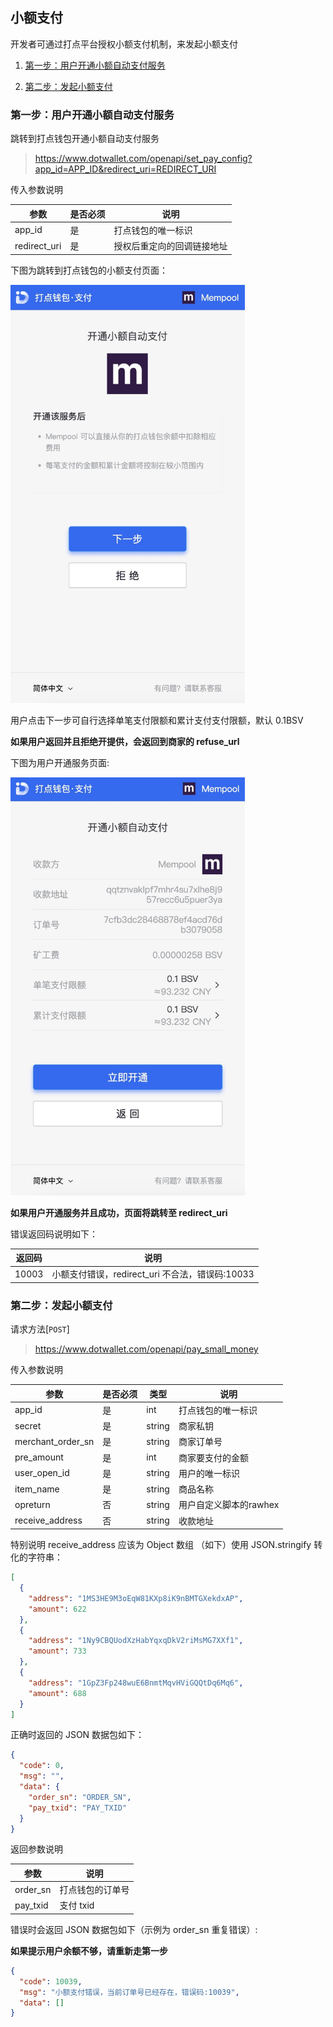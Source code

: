 ## 小额支付

开发者可通过打点平台授权小额支付机制，来发起小额支付

1. [第一步：用户开通小额自动支付服务](#第一步：用户开通小额自动支付服务)

2. [第二步：发起小额支付](#第二步：发起小额支付)

### 第一步：用户开通小额自动支付服务

跳转到打点钱包开通小额自动支付服务

> https://www.dotwallet.com/openapi/set_pay_config?app_id=APP_ID&redirect_uri=REDIRECT_URI

传入参数说明

| 参数         | 是否必须 | 说明                       |
| ------------ | -------- | -------------------------- |
| app_id       | 是       | 打点钱包的唯一标识         |
| redirect_uri | 是       | 授权后重定向的回调链接地址 |

下图为跳转到打点钱包的小额支付页面：

<img src="./example/02paymentEntrance.png" alt="02paymentEntrance" width="375"/>

用户点击下一步可自行选择单笔支付限额和累计支付支付限额，默认 0.1BSV

**如果用户返回并且拒绝开提供，会返回到商家的 refuse_url**

下图为用户开通服务页面:

<img src="./example/02paymentAuth.png" alt="02paymentAuth" width="375"/>

**如果用户开通服务并且成功，页面将跳转至 redirect_uri**

错误返回码说明如下：

| 返回码 | 说明                                            |
| ------ | ----------------------------------------------- |
| 10003  | 小额支付错误，redirect_uri 不合法，错误码:10033 |

### 第二步：发起小额支付

请求方法[`POST`]

> https://www.dotwallet.com/openapi/pay_small_money

传入参数说明

| 参数              | 是否必须 | 类型   | 说明               |
| ----------------- | -------- | ------ | ------------------ |
| app_id            | 是       | int    | 打点钱包的唯一标识 |
| secret            | 是       | string | 商家私钥           |
| merchant_order_sn | 是       | string | 商家订单号         |
| pre_amount        | 是       | int    | 商家要支付的金额   |
| user_open_id      | 是       | string | 用户的唯一标识     |
| item_name         | 是       | string | 商品名称           |
| opreturn          | 否       | string | 用户自定义脚本的rawhex    |
| receive_address   | 否       | string | 收款地址           |

特别说明 receive_address 应该为 Object 数组 （如下）使用 JSON.stringify 转化的字符串：

```json
[
  {
    "address": "1MS3HE9M3oEqW81KXp8iK9nBMTGXekdxAP",
    "amount": 622
  },
  {
    "address": "1Ny9CBQUodXzHabYqxqDkV2riMsMG7XXf1",
    "amount": 733
  },
  {
    "address": "1GpZ3Fp248wuE6BnmtMqvHViGQQtDq6Mq6",
    "amount": 688
  }
]
```

正确时返回的 JSON 数据包如下：

```json
{
  "code": 0,
  "msg": "",
  "data": {
    "order_sn": "ORDER_SN",
    "pay_txid": "PAY_TXID"
  }
}
```

返回参数说明

| 参数     | 说明             |
| -------- | ---------------- |
| order_sn | 打点钱包的订单号 |
| pay_txid | 支付 txid        |

错误时会返回 JSON 数据包如下（示例为 order_sn 重复错误）:

**如果提示用户余额不够，请重新走第一步**

```json
{
  "code": 10039,
  "msg": "小额支付错误，当前订单号已经存在，错误码:10039",
  "data": []
}
```
